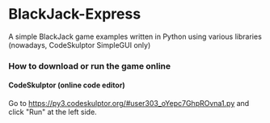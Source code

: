 # BlackJack-Express
A simple BlackJack game examples written in Python using various libraries (nowadays, CodeSkulptor SimpleGUI only)

### How to download or run the game online
#### CodeSkulptor (online code editor)
Go to https://py3.codeskulptor.org/#user303_oYepc7GhpROvna1.py and click "Run" at the left side.
